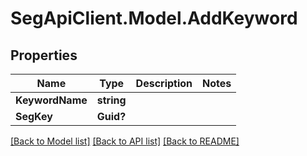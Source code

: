 # SegApiClient.Model.AddKeyword
## Properties

Name | Type | Description | Notes
------------ | ------------- | ------------- | -------------
**KeywordName** | **string** |  | 
**SegKey** | **Guid?** |  | 

[[Back to Model list]](../README.md#documentation-for-models) [[Back to API list]](../README.md#documentation-for-api-endpoints) [[Back to README]](../README.md)

